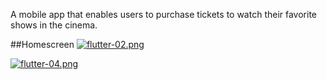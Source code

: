 A mobile app that enables users to purchase tickets to watch their favorite shows in the cinema.


##Homescreen
[![flutter-02.png](https://i.postimg.cc/nrhhr4Mh/flutter-02.png)](https://postimg.cc/xJB2FbKw)


[![flutter-04.png](https://i.postimg.cc/RqrCRjXN/flutter-04.png)](https://postimg.cc/JHqW7dwL)

